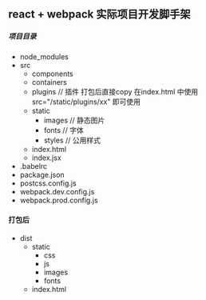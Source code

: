 ## react + webpack 实际项目开发脚手架

##### 项目目录
- node_modules
- src
    - components
    - containers
    - plugins  // 插件 打包后直接copy  在index.html 中使用  src="/static/plugins/xx"  即可使用
    - static    
        - images // 静态图片
        - fonts  // 字体
        - styles // 公用样式
    - index.html
    - index.jsx
- .babelrc
- package.json
- postcss.config.js
- webpack.dev.config.js
- webpack.prod.config.js


#### 打包后
- dist
    - static
        - css
        - js
        - images
        - fonts
    - index.html